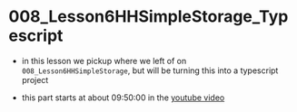 # 008_Lesson6HHSimpleStorage_Typescript

- in this lesson we pickup where we left of on `008_Lesson6HHSimpleStorage`, but will be turning this into a typescript project

- this part starts at about 09:50:00 in the [youtube video](https://www.youtube.com/watch?v=gyMwXuJrbJQ)
